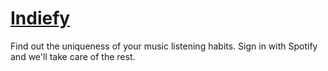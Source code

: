 # [Indiefy](https://indiefy.org)

Find out the uniqueness of your music listening habits. Sign in with Spotify and we'll take care of the rest.
